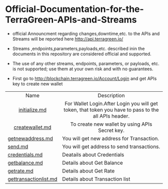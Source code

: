 # Official-Documentation-for-the-TerraGreen-APIs-and-Streams
* official Announcment regarding changes,downtime,etc. to the APIs and Streams will be reported here http://api.terragreen.io/
* Streams ,endpoints,parameters,payloads,etc. described inin the documents in this repository are considered official and supported.
* The use of any other streams, endpoints, parameters, or payloads, etc. is not supported; use them at your own risk and with no guarantees.

* First go to http://blockchain.terragreen.io/Account/Login and get APIs key to create new wallet

<table>
  
 <tr align="center">
   <td>
     Name
    </td>
   <td>
     Description
   </td>
   </tr>
   
   <tr align="center">
   <td>
    <a href="https://github.com/TERRAGREEN/Official-Documentation-for-the-TerraGreen-APIs-and-Streams/blob/master/Initialize.php"> initialize.md</a>
    </td>
   <td>
     For Wallet Login.After Login you will get token, that token you have to pass to the all APIs header.
   </td>
   </tr>
  
  <tr align="center">
   <td>
    <a href="https://github.com/TERRAGREEN/Official-Documentation-for-the-TerraGreen-APIs-and-Streams/blob/master/create_wallet.php">createwallet.md </a>
    </td>
   <td>
     To create new wallet by using APIs Secret key.
   </td>
   </tr>
  
  <tr>
   <td>
     <a href="https://github.com/TERRAGREEN/Official-Documentation-for-the-TerraGreen-APIs-and-Streams/blob/master/getnewaddres.php">getnewaddress.md</a>
    </td>
   <td>
     You will get new address for Transaction.
   </td>
   </tr>
  
  <tr>
   <td>
      <a href="https://github.com/TERRAGREEN/Official-Documentation-for-the-TerraGreen-APIs-and-Streams/blob/master/send.php">send.md</a>
    </td>
   <td>
     You will get address to send transactions.
   </td>
   </tr>
  
  <tr>
  <td>
     <a href="https://github.com/TERRAGREEN/Official-Documentation-for-the-TerraGreen-APIs-and-Streams/blob/master/credentials.php"> credentials.md </a> 
  </td>
                                
  <td>
    Deatails about Credentials
  </td>
  </tr>
  
  <tr>
  <td>
      <a href="https://github.com/TERRAGREEN/Official-Documentation-for-the-TerraGreen-APIs-and-Streams/blob/master/getbalance.php">getbalance.md</a>
  </td>
  
  <td>
    Details about Get Balance
  </td>
  </tr>
 
   <tr>
  <td>
     <a href="https://github.com/TERRAGREEN/Official-Documentation-for-the-TerraGreen-APIs-and-   Streams/blob/master/getrate.php">getrate.md </a>
  </td>
  
  <td>
  Details about Get Rate
  </td>
  </tr>
  
  <tr>
  <td>
     <a href="https://github.com/TERRAGREEN/Official-Documentation-for-the-TerraGreen-APIs-and-Streams/blob/master/getransactionlist.php">gettransactionlist.md </a>
  </td>
  
  <td>
  Details about Transaction list
  </td>
  </tr>
</table>

